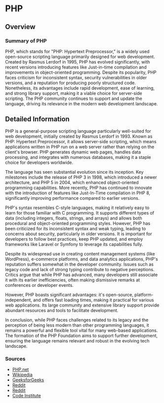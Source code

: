 # PHP

## Overview

### Summary of PHP

PHP, which stands for "PHP: Hypertext Preprocessor," is a widely used open-source scripting language primarily designed for web development. Created by Rasmus Lerdorf in 1995, PHP has evolved significantly, with recent versions introducing features like Just-in-time compilation and improvements in object-oriented programming. Despite its popularity, PHP faces criticism for inconsistent syntax, security vulnerabilities in older versions, and a reputation for producing poorly structured code. Nonetheless, its advantages include rapid development, ease of learning, and strong library support, making it a viable choice for server-side scripting. The PHP community continues to support and update the language, driving its relevance in the modern web development landscape.

## Detailed Information

PHP is a general-purpose scripting language particularly well-suited for web development, initially created by Rasmus Lerdorf in 1993. Known as PHP: Hypertext Preprocessor, it allows server-side scripting, which means applications written in PHP run on a web server rather than relying on the client's browser. PHP generates dynamic web pages, handles data processing, and integrates with numerous databases, making it a staple choice for developers worldwide.

The language has seen substantial evolution since its inception. Key milestones include the release of PHP 3 in 1998, which introduced a newer architecture, and PHP 5 in 2004, which enhanced object-oriented programming capabilities. More recently, PHP has continued to innovate with the introduction of features like Just-In-Time compilation in PHP 8, significantly improving performance compared to earlier versions.

PHP's syntax resembles C-style languages, making it relatively easy to learn for those familiar with C programming. It supports different types of data (including integers, floats, strings, and arrays) and allows both procedural and object-oriented programming styles. However, PHP has been criticized for its inconsistent syntax and weak typing, leading to concerns about security, particularly in older versions. It is important for developers to follow best practices, keep PHP updated, and employ frameworks like Laravel or Symfony to leverage its capabilities fully.

Despite its widespread use in creating content management systems (like WordPress), e-commerce platforms, and data analytics applications, PHP's reputation suffers somewhat in the developer community. Issues such as legacy code and lack of strong typing contribute to negative perceptions. Critics argue that while PHP has advanced, many developers still associate it with its earlier inefficiencies, often making dismissive remarks at conferences or developer events.

However, PHP boasts significant advantages: it's open-source, platform-independent, and offers fast loading times, making it practical for various web applications. Its large community and extensive library support provide abundant resources and tools to facilitate development.

In conclusion, while PHP faces challenges related to its legacy and the perception of being less modern than other programming languages, it remains a powerful and flexible tool vital for many web-based applications. The formation of the PHP Foundation aims to support further development, ensuring the language remains relevant and robust in the evolving tech landscape.

### Sources
- [PHP.net](https://www.php.net/)
- [Wikipedia](https://en.wikipedia.org/wiki/PHP)
- [GeeksforGeeks](https://www.geeksforgeeks.org/advantages-and-disadvantages-of-php/)
- [Reddit](https://www.reddit.com/r/PHP/comments/1fy71s/why_do_so_many_developers_hate_php/)
- [Reddit](https://www.reddit.com/r/AskProgramming/comments/191g5b9/what_is_php_and_why_do_i_need_to_learn_it/)
- [Code Institute](https://codeinstitute.net/global/blog/what-is-php-programming/)

